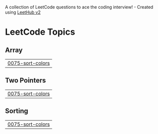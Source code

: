 A collection of LeetCode questions to ace the coding interview! - Created using [LeetHub v2](https://github.com/arunbhardwaj/LeetHub-2.0)
<!---LeetCode Topics Start-->
# LeetCode Topics
## Array
|  |
| ------- |
| [0075-sort-colors](https://github.com/Rupeshrana/Arsh-Goel-DSA-Sheet-/tree/master/0075-sort-colors) |
## Two Pointers
|  |
| ------- |
| [0075-sort-colors](https://github.com/Rupeshrana/Arsh-Goel-DSA-Sheet-/tree/master/0075-sort-colors) |
## Sorting
|  |
| ------- |
| [0075-sort-colors](https://github.com/Rupeshrana/Arsh-Goel-DSA-Sheet-/tree/master/0075-sort-colors) |
<!---LeetCode Topics End-->